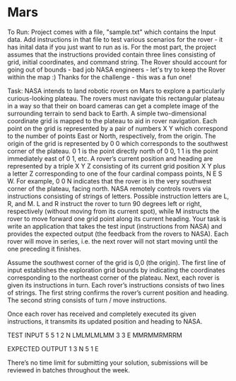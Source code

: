 # Mars
To Run:
Project comes with a file, "sample.txt" which contains the Input data.  Add instructions in that file to test various scenarios for the rover - it has 
inital data if you just want to run as is. 
For the most part, the project assumes that the instructions provided contain three lines consisting of grid, initial coordinates, and command string. 
The Rover should account for going out of bounds - bad job NASA engineers - let's try to keep the Rover within the map :)  Thanks for the challenge - 
this was a fun one!


Task:
NASA intends to land robotic rovers on Mars to explore a particularly curious-looking plateau. The rovers must
navigate this rectangular plateau in a way so that their on board cameras can get a complete image of the
surrounding terrain to send back to Earth.
A simple two-dimensional coordinate grid is mapped to the plateau to aid in rover navigation. Each point on the grid is
represented by a pair of numbers X Y which correspond to the number of points East or North, respectively, from the
origin. The origin of the grid is represented by 0 0 which corresponds to the southwest corner of the plateau. 0 1 is
the point directly north of 0 0, 1 1 is the point immediately east of 0 1, etc. A rover’s current position and heading are
represented by a triple X Y Z consisting of its current grid position X Y plus a letter Z corresponding to one of the four
cardinal compass points, N E S W. For example, 0 0 N indicates that the rover is in the very southwest corner of the
plateau, facing north.
NASA remotely controls rovers via instructions consisting of strings of letters. Possible instruction letters are L, R,
and M. L and R instruct the rover to turn 90 degrees left or right, respectively (without moving from its current spot),
while M instructs the rover to move forward one grid point along its current heading.
Your task is write an application that takes the test input (instructions from NASA) and provides the expected output
(the feedback from the rovers to NASA). Each rover will move in series, i.e. the next rover will not start moving until
the one preceding it finishes.

Assume the southwest corner of the grid is 0,0 (the origin). The first
line of input establishes the exploration grid bounds by indicating the
coordinates corresponding to the northeast corner of the plateau.
Next, each rover is given its instructions in turn. Each rover’s
instructions consists of two lines of strings. The first string confirms
the rover’s current position and heading. The second string consists of
turn / move instructions.

Once each rover has received and completely executed its given
instructions, it transmits its updated position and heading to NASA.


TEST INPUT
5 5
1 2 N
LMLMLMLMM
3 3 E
MMRMMRMRRM

EXPECTED OUTPUT
1 3 N
5 1 E


There’s no time limit for submitting your solution, submissions will be reviewed in batches throughout the week.
